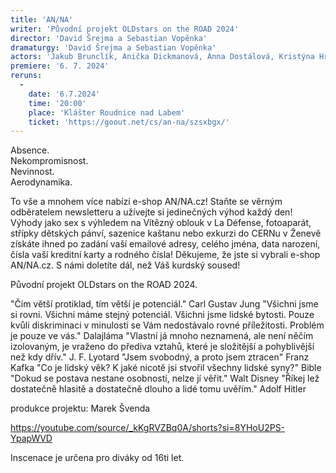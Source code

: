 ```yaml
---
title: 'AN/NA'
writer: 'Původní projekt OLDstars on the ROAD 2024'
director: 'David Šrejma a Sebastian Vopěnka'
dramaturgy: 'David Šrejma a Sebastian Vopěnka'
actors: 'Jakub Brunclík, Anička Dickmanová, Anna Dostálová, Kristýna Hrdličková, Sára Jančaříková, Anna Kulhavá, Štěpán Krafka, Bára Lukešová, Róza Matulová, Sára Pospíšilová, Jolana Půlpánová, Lukáš Ruml, Jan Šípal, Dorotka Tučková, Bára Wildová a Ema Zelená'
premiere: '6. 7. 2024'
reruns:
  -  
    date: '6.7.2024'
    time: '20:00'
    place: 'Klášter Roudnice nad Labem'
    ticket: 'https://goout.net/cs/an-na/szsxbgx/'
---
```

Absence.  
Nekompromisnost.  
Nevinnost.  
Aerodynamika.  

To vše a mnohem více nabízí e-shop AN/NA.cz!
Staňte se věrným odběratelem newsletteru a užívejte si jedinečných výhod každý den!
Výhody jako sex s výhledem na Vítězný oblouk v La Défense, fotoaparát, střípky dětských pánví, sazenice kaštanu nebo exkurzi do CERNu v Ženevě získáte ihned po zadání vaší emailové adresy, celého jména, data narození, čísla vaší kreditní karty a rodného čísla!
Děkujeme, že jste si vybrali e-shop AN/NA.cz.
S námi doletíte dál, než Váš kurdský soused!

Původní projekt OLDstars on the ROAD 2024.


"Čím větší protiklad, tím větší je potenciál." Carl Gustav Jung
"Všichni jsme si rovni. Všichni máme stejný potenciál. Všichni jsme lidské bytosti. Pouze kvůli diskriminaci v minulosti se Vám nedostávalo rovné příležitosti. Problém je pouze ve vás." Dalajláma
"Vlastní já mnoho neznamená, ale není něčím izolovaným, je vraženo do přediva vztahů, které je složitější a pohyblivější než kdy dřív."   J. F. Lyotard
"Jsem svobodný, a proto jsem ztracen" Franz Kafka
"Co je lidský věk? K jaké nicotě jsi stvořil všechny lidské syny?" Bible
"Dokud se postava nestane osobností, nelze jí věřit." Walt Disney
"Říkej lež dostatečně hlasitě a dostatečně dlouho a lidé tomu uvěřím." Adolf Hitler

produkce projektu: Marek Švenda

https://youtube.com/source/_kKgRVZBq0A/shorts?si=8YHoU2PS-YpapWVD

Inscenace je určena pro diváky od 16ti let.

